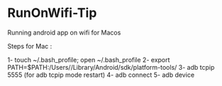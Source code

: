 # RunOnWifi-Tip
Running android app on wifi for Macos

Steps for Mac :

1-  touch ~/.bash_profile; open ~/.bash_profile
2-  export PATH=$PATH:/Users/<your username>/Library/Android/sdk/platform-tools/
3-  adb tcpip 5555 (for adb tcpip mode restart)
4-  adb connect <your device ip>
5-  adb device
